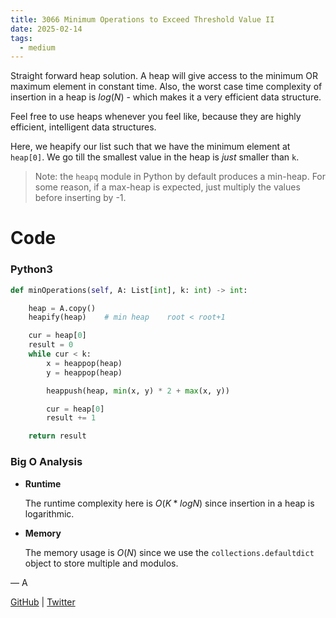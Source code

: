 ```yaml
---
title: 3066 Minimum Operations to Exceed Threshold Value II
date: 2025-02-14
tags:
  - medium
---
```


Straight forward heap solution. A heap will give access to the minimum OR maximum element in constant time. Also, the worst case time complexity of insertion in a heap is $log (N)$ - which makes it a very efficient data structure.

Feel free to use heaps whenever you feel like, because they are highly efficient, intelligent data structures.

Here, we heapify our list such that we have the minimum element at `heap[0]`. We go till the smallest value in the heap is _just_ smaller than `k`.

> Note: the `heapq` module in Python by default produces a min-heap. For some reason, if a max-heap is expected, just multiply the values before inserting by -1.

# Code

### Python3

```python
def minOperations(self, A: List[int], k: int) -> int:

    heap = A.copy()
    heapify(heap)    # min heap    root < root+1

    cur = heap[0]
    result = 0
    while cur < k:
        x = heappop(heap)
        y = heappop(heap)

        heappush(heap, min(x, y) * 2 + max(x, y))

        cur = heap[0]
        result += 1

    return result
```

### Big O Analysis

- **Runtime**

  The runtime complexity here is $O(K * log N)$ since insertion in a heap is logarithmic.

- **Memory**

  The memory usage is $O(N)$ since we use the `collections.defaultdict` object to store multiple and modulos.

— A

[GitHub](https://github.com/athkdev) | [Twitter](https://twitter.com/athkdev)
